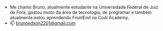 - Me chamo Bruno, atualmente estudante na Universidade Federal de Juiz de Fora, gostou muito da área de tecnologia,
de programar e também atualmente estou aprendendo FrontEnd na Codi Academy.
- 📫 brunoedson2201@gmail.com
